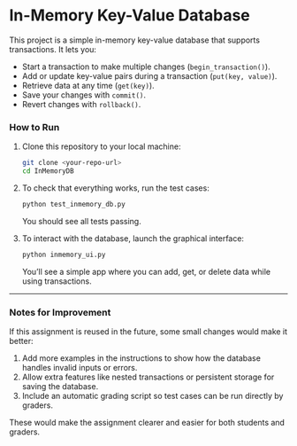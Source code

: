# In-Memory Key-Value Database

This project is a simple in-memory key-value database that supports transactions. It lets you:
- Start a transaction to make multiple changes (`begin_transaction()`).
- Add or update key-value pairs during a transaction (`put(key, value)`).
- Retrieve data at any time (`get(key)`).
- Save your changes with `commit()`.
- Revert changes with `rollback()`.

### How to Run

1. Clone this repository to your local machine:
   ```bash
   git clone <your-repo-url>
   cd InMemoryDB
   ```

2. To check that everything works, run the test cases:
   ```bash
   python test_inmemory_db.py
   ```
   You should see all tests passing.

3. To interact with the database, launch the graphical interface:
   ```bash
   python inmemory_ui.py
   ```
   You’ll see a simple app where you can add, get, or delete data while using transactions.

---

### Notes for Improvement

If this assignment is reused in the future, some small changes would make it better:
1. Add more examples in the instructions to show how the database handles invalid inputs or errors.
2. Allow extra features like nested transactions or persistent storage for saving the database.
3. Include an automatic grading script so test cases can be run directly by graders.

These would make the assignment clearer and easier for both students and graders.
